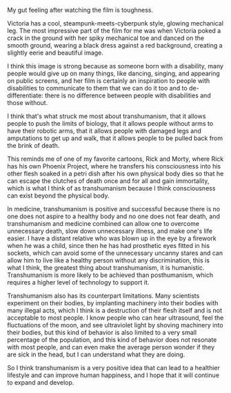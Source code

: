 My gut feeling after watching the film is toughness.

Victoria has a cool, steampunk-meets-cyberpunk style, glowing mechanical leg. The most impressive part of the film for me was when Victoria poked a crack in the ground with her spiky mechanical toe and danced on the smooth ground, wearing a black dress against a red background, creating a slightly eerie and beautiful image.

I think this image is strong because as someone born with a disability, many people would give up on many things, like dancing, singing, and appearing on public screens, and her film is certainly an inspiration to people with disabilities to communicate to them that we can do it too and to de-differentiate: there is no difference between people with disabilities and those without.

I think that's what struck me most about transhumanism, that it allows people to push the limits of biology, that it allows people without arms to have their robotic arms, that it allows people with damaged legs and amputations to get up and walk, that it allows people to be pulled back from the brink of death.

This reminds me of one of my favorite cartoons, Rick and Morty, where Rick has his own Phoenix Project, where he transfers his consciousness into his other flesh soaked in a petri dish after his own physical body dies so that he can escape the clutches of death once and for all and gain immortality, which is what I think of as transhumanism because I think consciousness can exist beyond the physical body.

In medicine, transhumanism is positive and successful because there is no one does not aspire to a healthy body and no one does not fear death, and transhumanism and medicine combined can allow one to overcome unnecessary death, slow down unnecessary illness, and make one's life easier. I have a distant relative who was blown up in the eye by a firework when he was a child, since then he has had prosthetic eyes fitted in his sockets, which can avoid some of the unnecessary uncanny stares and can allow him to live like a healthy person without any discrimination, this is what I think, the greatest thing about transhumanism, it is humanistic. Transhumanism is more likely to be achieved than posthumanism, which requires a higher level of technology to support it.

Transhumanism also has its counterpart limitations. Many scientists experiment on their bodies, by implanting machinery into their bodies with many illegal acts, which I think is a destruction of their flesh itself and is not acceptable to most people. I know people who can hear ultrasound, feel the fluctuations of the moon, and see ultraviolet light by shoving machinery into their bodies, but this kind of behavior is also limited to a very small percentage of the population, and this kind of behavior does not resonate with most people, and can even make the average person wonder if they are sick in the head, but I can understand what they are doing.

So I think transhumanism is a very positive idea that can lead to a healthier lifestyle and can improve human happiness, and I hope that it will continue to expand and develop.
